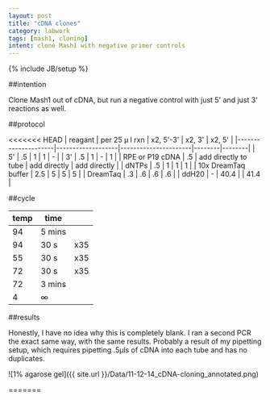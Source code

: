 ```yaml
---
layout: post
title: "cDNA clones"
category: labwork
tags: [mash1, cloning]
intent: clone Mash1 with negative primer controls
---
```

{% include JB/setup %}

##intention

Clone Mash1 out of cDNA, but run a negative control with just 5' and just 3' reactions as well.

##protocol


<<<<<<< HEAD
| reagant             | per 25 &#956; l  rxn | x2, 5'-3'            | x2, 3' | x2, 5' |
|---------------------|-------------------|----------------------|--------|--------|
| 5'                  | .5                | 1                    | 1      |  -     |
| 3'                  | .5                | 1                    |  -     | 1      |
| RPE or P19 cDNA     | .5                | add directly to tube |  add directly  |  add directly   |
| dNTPs               | .5                | 1                    | 1      | 1      |
| 10x DreamTaq buffer | 2.5               | 5                    | 5      | 5      |
| DreamTaq            | .3                | .6                   | .6     | .6     |
| ddH20               | -                 | 40.4                 |        | 41.4   |

##cycle

| temp | time    |     |
|------|---------|-----|
| 94   | 5 mins  |     |
| 94   | 30 s    | x35 |
| 55   | 30 s    | x35 |
| 72   | 30 s    | x35 |
| 72   | 3 mins  |     |
| 4    | &infin; |     |

##results

Honestly, I have no idea why this is completely blank. I ran a second PCR the exact same way, with the same results. Probably a result of my pipetting setup, which requires pipetting .5&#956;ls of cDNA into each tube and has no duplicates. 

![1% agarose gel]({{ site.url }}/Data/11-12-14_cDNA-cloning_annotated.png)



=======



